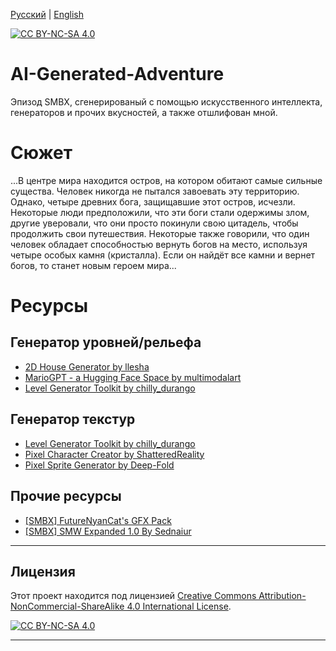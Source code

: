 [Русский](README-ru.md) | [English](README.md)

[![CC BY-NC-SA 4.0][cc-by-nc-sa-shield]][cc-by-nc-sa]

# AI-Generated-Adventure
Эпизод SMBX, сгенерированый с помощью искусственного интеллекта, генераторов и прочих вкусностей, а также отшлифован мной.

# Сюжет

...В центре мира находится остров, на котором обитают самые сильные существа. Человек никогда не пытался завоевать эту территорию. Однако, четыре древних бога, защищавшие этот остров, исчезли. Некоторые люди предположили, что эти боги стали одержимы злом, другие уверовали, что они просто покинули свою цитадель, чтобы продолжить свои путешествия. Некоторые также говорили, что один человек обладает способностью вернуть богов на место, используя четыре особых камня (кристалла). Если он найдёт все камни и вернет богов, то станет новым героем мира...

# Ресурсы
## Генератор уровней/рельефа
* [2D House Generator by llesha](https://llesha.itch.io/2d-house-generator)
*  [MarioGPT - a Hugging Face Space by multimodalart](https://huggingface.co/spaces/multimodalart/mariogpt)
* [Level Generator Toolkit by chilly_durango](https://chilly-durango.itch.io/level-generator-toolkit)
## Генератор текстур
* [Level Generator Toolkit by chilly_durango](https://chilly-durango.itch.io/level-generator-toolkit)
* [Pixel Character Creator by ShatteredReality](https://shatteredreality.itch.io/pcc)
* [Pixel Sprite Generator by Deep-Fold](https://deep-fold.itch.io/pixel-sprite-generator)
## Прочие ресурсы
* [[SMBX] FutureNyanCat's GFX Pack](https://www.smbxgame.com/forums/viewtopic.php?f=31&t=7760)
* [[SMBX] SMW Expanded 1.0 By Sednaiur ](https://www.smbxgame.com/forums/viewtopic.php?t=12834)

****

## Лицензия

Этот проект находится под лицензией [Creative Commons Attribution-NonCommercial-ShareAlike 4.0 International License][cc-by-nc-sa].

[![CC BY-NC-SA 4.0][cc-by-nc-sa-image]][cc-by-nc-sa]

[cc-by-nc-sa]: http://creativecommons.org/licenses/by-nc-sa/4.0/
[cc-by-nc-sa-image]: https://licensebuttons.net/l/by-nc-sa/4.0/88x31.png
[cc-by-nc-sa-shield]: https://img.shields.io/badge/License-CC%20BY--NC--SA%204.0-lightgrey.svg

****

